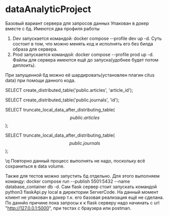# dataAnalyticProject
Базовый вариант сервера для запросов данных
Упакован в докер вместе с бд. Имеются два профиля работы 
1. Dev запускается командой: docker compose --profile dev up -d. Суть состоит в том, что можно менять код и исполнять его без билда образа для сервера.
2. Prod запускается командой: docker compose --profile prod up -d. Файлы для сервера имеются ещё до запуска(удобнее будет потом деплоить).

При запущенной бд можно её шардировать(установлен плагин citus data) при помощи данного кода.

SELECT create_distributed_table('public.articles', 'article_id');

SELECT create_distributed_table('public.journals', 'id');

SELECT truncate_local_data_after_distributing_table($$public.articles$$);

SELECT truncate_local_data_after_distributing_table($$public.journals$$);

\q
Повторно данный процесс выполнять не надо, поскольку всё сохраниться в data volume.

Также для тестов можно запустить бд отдельно. Для этого выполняем команду: docker compose run --publish 5501:5432 --name database_container  db -d.
Сам flask сервер стоит запускать командой python3 flaskApi.py local в директории ServerCode.
На данный момент клиент не упакован в докер т.к. его базовая реализация ещё не сделана. По даннйо причине пока запросы к к flask серверу надо начинать с url "http://127.0.0.1:5000", при тестах с браузера или postman.
